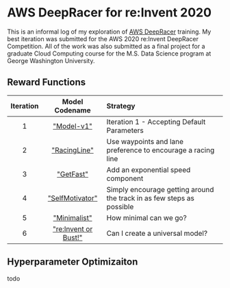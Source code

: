 # AWS DeepRacer for re:Invent 2020

This is an informal log of my exploration of [AWS DeepRacer](https://aws.amazon.com/deepracer/) training.  My best iteration was submitted for the AWS 2020 re:Invent DeepRacer Competition. All of the work was also submitted as a final project for a graduate Cloud Computing course for the M.S. Data Science program at George Washington University.

## Reward Functions

|Iteration|Model Codename|Strategy| 
| :---: |:---:|:-----|
|1|["Model-v1"](./iterations/Model-v1.md)|Iteration 1 - Accepting Default Parameters|
|2|["RacingLine"](./iterations/v2-RacingLine.md)|Use waypoints and lane preference to encourage a racing line|
|3|["GetFast"](./iterations/v3-GetFast.md)|Add an exponential speed component|
|4|["SelfMotivator"](./iterations/v4-SelfMotivator.md)|Simply encourage getting around the track in as few steps as possible|
|5|["Minimalist"](./iterations/v5-Minimalist.md)|How minimal can we go?|
|6|["re:Invent or Bust!"](./iterations/v6-reInventorBust.md)|Can I create a universal model?|

## Hyperparameter Optimizaiton
todo